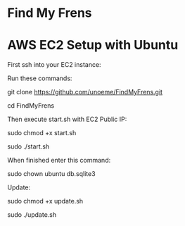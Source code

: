 # Find My Frens

# AWS EC2 Setup with Ubuntu

First ssh into your EC2 instance:


Run these commands:

git clone https://github.com/unoeme/FindMyFrens.git

cd FindMyFrens


Then execute start.sh with EC2 Public IP:

sudo chmod +x start.sh

sudo ./start.sh <Public-IP>


When finished enter this command:

sudo chown ubuntu db.sqlite3


Update:

sudo chmod +x update.sh

sudo ./update.sh <Public-IP>
